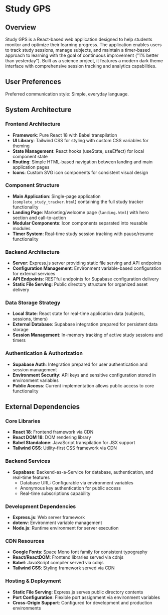 # Study GPS

## Overview

Study GPS is a React-based web application designed to help students monitor and optimize their learning progress. The application enables users to track study sessions, manage subjects, and maintain a timer-based approach to learning with the goal of continuous improvement ("1% better than yesterday"). Built as a science project, it features a modern dark theme interface with comprehensive session tracking and analytics capabilities.

## User Preferences

Preferred communication style: Simple, everyday language.

## System Architecture

### Frontend Architecture
- **Framework**: Pure React 18 with Babel transpilation
- **UI Library**: Tailwind CSS for styling with custom CSS variables for theming
- **State Management**: React hooks (useState, useEffect) for local component state
- **Routing**: Simple HTML-based navigation between landing and main application pages
- **Icons**: Custom SVG icon components for consistent visual design

### Component Structure
- **Main Application**: Single-page application (`complete_study_tracker.html`) containing the full study tracker functionality
- **Landing Page**: Marketing/welcome page (`landing.html`) with hero section and call-to-action
- **Modular Components**: Icon components separated into reusable modules
- **Timer System**: Real-time study session tracking with pause/resume functionality

### Backend Architecture
- **Server**: Express.js server providing static file serving and API endpoints
- **Configuration Management**: Environment variable-based configuration for external services
- **API Endpoints**: RESTful endpoints for Supabase configuration delivery
- **Static File Serving**: Public directory structure for organized asset delivery

### Data Storage Strategy
- **Local State**: React state for real-time application data (subjects, sessions, timers)
- **External Database**: Supabase integration prepared for persistent data storage
- **Session Management**: In-memory tracking of active study sessions and timers

### Authentication & Authorization
- **Supabase Auth**: Integration prepared for user authentication and session management
- **Environment Security**: API keys and sensitive configuration stored in environment variables
- **Public Access**: Current implementation allows public access to core functionality

## External Dependencies

### Core Libraries
- **React 18**: Frontend framework via CDN
- **React DOM 18**: DOM rendering library
- **Babel Standalone**: JavaScript transpilation for JSX support
- **Tailwind CSS**: Utility-first CSS framework via CDN

### Backend Services
- **Supabase**: Backend-as-a-Service for database, authentication, and real-time features
  - Database URL: Configurable via environment variables
  - Anonymous key authentication for public access
  - Real-time subscriptions capability

### Development Dependencies
- **Express.js**: Web server framework
- **dotenv**: Environment variable management
- **Node.js**: Runtime environment for server execution

### CDN Resources
- **Google Fonts**: Space Mono font family for consistent typography
- **React/ReactDOM**: Frontend libraries served via cdnjs
- **Babel**: JavaScript compiler served via cdnjs
- **Tailwind CSS**: Styling framework served via CDN

### Hosting & Deployment
- **Static File Serving**: Express.js serves public directory contents
- **Port Configuration**: Flexible port assignment via environment variables
- **Cross-Origin Support**: Configured for development and production environments